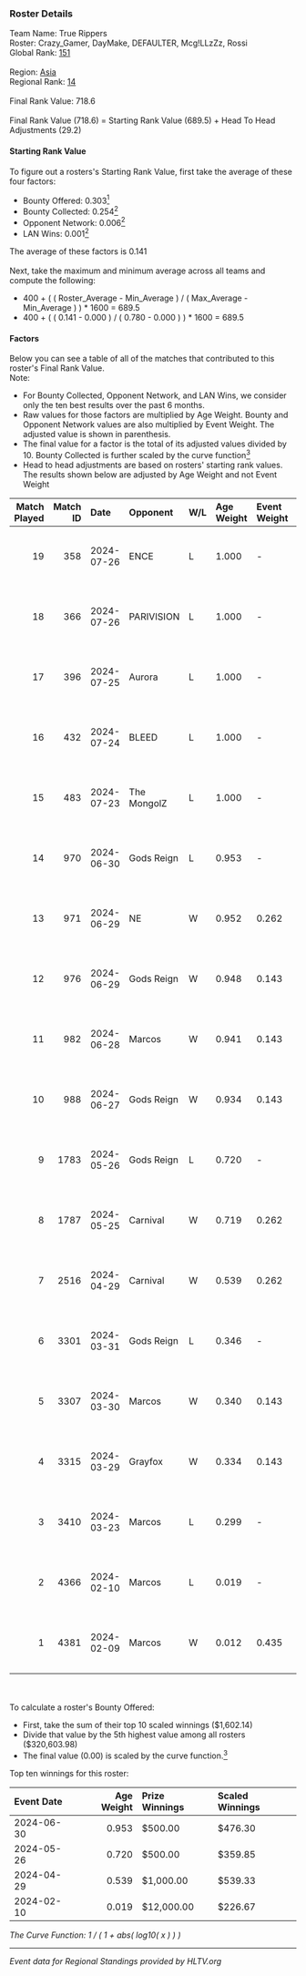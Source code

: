 ### Roster Details<br />
Team Name: True Rippers<br />
Roster: Crazy_Gamer, DayMake, DEFAULTER, Mcg!LLzZz, Rossi<br />
Global Rank: [151](../standings_global.md)<br />
<br />
Region: [Asia]( ../standings_asia.md)<br />
Regional Rank: [14]( ../standings_asia.md)<br />
<br />
Final Rank Value:  718.6<br />
<br />
Final Rank Value (718.6) = Starting Rank Value (689.5) + Head To Head Adjustments (29.2)<br />

#### Starting Rank Value<br />
To figure out a rosters's Starting Rank Value, first take the average of these four factors:<br />
- Bounty Offered: 0.303[<sup>1</sup>](#table2)
- Bounty Collected: 0.254[<sup>2</sup>](#table1)
- Opponent Network: 0.006[<sup>2</sup>](#table1)
- LAN Wins: 0.001[<sup>2</sup>](#table1)

The average of these factors is 0.141<br />
<br />
Next, take the maximum and minimum average across all teams and compute the following:<br />
- 400 + ( ( Roster_Average - Min_Average ) / ( Max_Average - Min_Average ) ) * 1600 = 689.5
- 400 + ( ( 0.141 - 0.000 ) / ( 0.780 - 0.000 ) ) * 1600 = 689.5


#### Factors<br />
Below you can see a table of all of the matches that contributed to this roster's Final Rank Value.<br />
Note:<br />

- For Bounty Collected, Opponent Network, and LAN Wins, we consider only the ten best results over the past 6 months.
- Raw values for those factors are multiplied by Age Weight. Bounty and Opponent Network values are also multiplied by Event Weight. The adjusted value is shown in parenthesis.
- The final value for a factor is the total of its adjusted values divided by 10. Bounty Collected is further scaled by the curve function[<sup>3</sup>](#curveFunction)
- Head to head adjustments are based on rosters' starting rank values. The results shown below are adjusted by Age Weight and not Event Weight
<span id="table1"></span><br />


| Match Played | Match ID | Date       | Opponent    | W/L | Age Weight | Event Weight | Bounty Collected | Opponent Network | LAN Wins  | H2H Adj. | Roster                                             |
| -: | -: | :- | :- | :- | :- | :- | :- | :- | :- | -: | :- |
|           19 |      358 | 2024-07-26 | ENCE        | L   | 1.000      | -            | -                | -                | -         |    -0.79 | Crazy_Gamer, DayMake, DEFAULTER, Mcg!LLzZz, Rossi  |
|           18 |      366 | 2024-07-26 | PARIVISION  | L   | 1.000      | -            | -                | -                | -         |    -3.48 | Crazy_Gamer, DayMake, DEFAULTER, Mcg!LLzZz, Rossi  |
|           17 |      396 | 2024-07-25 | Aurora      | L   | 1.000      | -            | -                | -                | -         |    -0.50 | Crazy_Gamer, DayMake, DEFAULTER, Mcg!LLzZz, Rossi  |
|           16 |      432 | 2024-07-24 | BLEED       | L   | 1.000      | -            | -                | -                | -         |    -1.18 | Crazy_Gamer, DayMake, DEFAULTER, Mcg!LLzZz, Rossi  |
|           15 |      483 | 2024-07-23 | The MongolZ | L   | 1.000      | -            | -                | -                | -         |    -0.10 | Crazy_Gamer, DayMake, DEFAULTER, Mcg!LLzZz, Rossi  |
|           14 |      970 | 2024-06-30 | Gods Reign  | L   | 0.953      | -            | -                | -                | -         |   -12.87 | Crazy_Gamer, DayMake, DEFAULTER, Mcg!LLzZz, Rossi  |
|           13 |      971 | 2024-06-29 | NE          | W   | 0.952      | 0.262        | 0.000 (0.000)    | 0.000 (0.000)    | 0 (0.000) |     3.94 | Crazy_Gamer, DayMake, DEFAULTER, Mcg!LLzZz, Rossi  |
|           12 |      976 | 2024-06-29 | Gods Reign  | W   | 0.948      | 0.143        | 0.040 (0.005)    | 0.199 (0.027)    | 0 (0.000) |    17.32 | Crazy_Gamer, DayMake, DEFAULTER, Mcg!LLzZz, Rossi  |
|           11 |      982 | 2024-06-28 | Marcos      | W   | 0.941      | 0.143        | 0.000 (0.000)    | 0.037 (0.005)    | 0 (0.000) |     6.97 | Crazy_Gamer, DayMake, DEFAULTER, Mcg!LLzZz, Rossi  |
|           10 |      988 | 2024-06-27 | Gods Reign  | W   | 0.934      | 0.143        | 0.040 (0.005)    | 0.199 (0.027)    | 0 (0.000) |    18.38 | Crazy_Gamer, DayMake, DEFAULTER, Mcg!LLzZz, Rossi  |
|            9 |     1783 | 2024-05-26 | Gods Reign  | L   | 0.720      | -            | -                | -                | -         |    -8.33 | Crazy_Gamer, DayMake, DEFAULTER, Mcg!LLzZz, Rossi  |
|            8 |     1787 | 2024-05-25 | Carnival    | W   | 0.719      | 0.262        | 0.002 (0.000)    | 0.000 (0.000)    | 0 (0.000) |     6.50 | Crazy_Gamer, DayMake, DEFAULTER, Mcg!LLzZz, Rossi  |
|            7 |     2516 | 2024-04-29 | Carnival    | W   | 0.539      | 0.262        | 0.002 (0.000)    | 0.000 (0.000)    | 0 (0.000) |     5.12 | Crazy_Gamer, DEFAULTER, Gh0sTTTT, Mcg!LLzZz, Rossi |
|            6 |     3301 | 2024-03-31 | Gods Reign  | L   | 0.346      | -            | -                | -                | -         |    -4.06 | Crazy_Gamer, DEFAULTER, Gh0sTTTT, Mcg!LLzZz, Rossi |
|            5 |     3307 | 2024-03-30 | Marcos      | W   | 0.340      | 0.143        | 0.000 (0.000)    | 0.012 (0.001)    | 0 (0.000) |     4.24 | Crazy_Gamer, DEFAULTER, Gh0sTTTT, Mcg!LLzZz, Rossi |
|            4 |     3315 | 2024-03-29 | Grayfox     | W   | 0.334      | 0.143        | 0.000 (0.000)    | 0.004 (0.000)    | 0 (0.000) |     3.88 | Crazy_Gamer, DEFAULTER, Gh0sTTTT, Mcg!LLzZz, Rossi |
|            3 |     3410 | 2024-03-23 | Marcos      | L   | 0.299      | -            | -                | -                | -         |    -5.66 | Anasasis, Crazy_Gamer, DEFAULTER, Mcg!LLzZz, Rossi |
|            2 |     4366 | 2024-02-10 | Marcos      | L   | 0.019      | -            | -                | -                | -         |    -0.36 | DEFAULTER, Gh0sTTTT, kennyS, Mcg!LLzZz, Rossi      |
|            1 |     4381 | 2024-02-09 | Marcos      | W   | 0.012      | 0.435        | 0.001 (0.000)    | 0.001 (0.000)    | 1 (0.012) |     0.14 | DEFAULTER, Gh0sTTTT, kennyS, Mcg!LLzZz, Rossi      |

<br />
<span id="table2"></span><br />
To calculate a roster's Bounty Offered:<br />

- First, take the sum of their top 10 scaled winnings ($1,602.14)
- Divide that value by the 5th highest value among all rosters ($320,603.98)
- The final value (0.00) is scaled by the curve function.[<sup>3</sup>](#curveFunction)

Top ten winnings for this roster:<br />

| Event Date | Age Weight | Prize Winnings | Scaled Winnings |
| :- | -: | :- | :- |
| 2024-06-30 |      0.953 | $500.00        | $476.30         |
| 2024-05-26 |      0.720 | $500.00        | $359.85         |
| 2024-04-29 |      0.539 | $1,000.00      | $539.33         |
| 2024-02-10 |      0.019 | $12,000.00     | $226.67         |


<span id="curveFunction"></span>_The Curve Function: 1 / ( 1 + abs( log10( x ) ) )_<br />

---
_Event data for Regional Standings provided by HLTV.org_<br />
